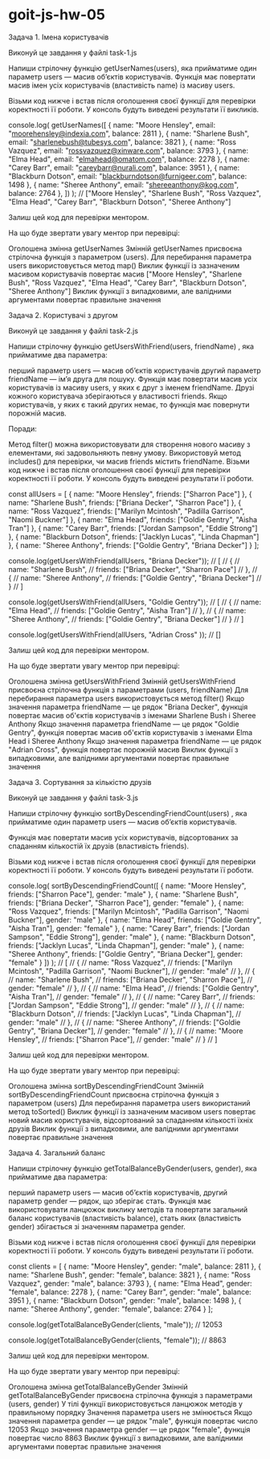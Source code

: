 # goit-js-hw-05

Задача 1. Імена користувачів

Виконуй це завдання у файлі task-1.js

Напиши стрілочну функцію getUserNames(users), яка прийматиме один параметр users
— масив об’єктів користувачів. Функція має повертати масив імен усіх
користувачів (властивість name) із масиву users.

Візьми код нижче і встав після оголошення своєї функції для перевірки
коректності її роботи. У консоль будуть виведені результати її викликів.

console.log( getUserNames([ { name: "Moore Hensley", email:
"moorehensley@indexia.com", balance: 2811 }, { name: "Sharlene Bush", email:
"sharlenebush@tubesys.com", balance: 3821 }, { name: "Ross Vazquez", email:
"rossvazquez@xinware.com", balance: 3793 }, { name: "Elma Head", email:
"elmahead@omatom.com", balance: 2278 }, { name: "Carey Barr", email:
"careybarr@nurali.com", balance: 3951 }, { name: "Blackburn Dotson", email:
"blackburndotson@furnigeer.com", balance: 1498 }, { name: "Sheree Anthony",
email: "shereeanthony@kog.com", balance: 2764 }, ]) ); // ["Moore Hensley",
"Sharlene Bush", "Ross Vazquez", "Elma Head", "Carey Barr", "Blackburn Dotson",
"Sheree Anthony"]

Залиш цей код для перевірки ментором.

На що буде звертати увагу ментор при перевірці:

Оголошена змінна getUserNames Змінній getUserNames присвоєна стрілочна функція з
параметром (users). Для перебирання параметра users використовується метод map()
Виклик функції із зазначеним масивом користувачів повертає масив ["Moore
Hensley", "Sharlene Bush", "Ross Vazquez", "Elma Head", "Carey Barr", "Blackburn
Dotson", "Sheree Anthony"] Виклик функції з випадковими, але валідними
аргументами повертає правильне значення

Задача 2. Користувачі з другом

Виконуй це завдання у файлі task-2.js

Напиши стрілочну функцію getUsersWithFriend(users, friendName) , яка прийматиме
два параметра:

перший параметр users — масив об’єктів користувачів другий параметр friendName —
ім’я друга для пошуку. Функція має повертати масив усіх користувачів із масиву
users, у яких є друг з іменем friendName. Друзі кожного користувача зберігаються
у властивості friends. Якщо користувачів, у яких є такий других немає, то
функція має повернути порожній масив.

Поради:

Метод filter() можна використовувати для створення нового масиву з елементами,
які задовольняють певну умову. Використовуй метод includes() для перевірки, чи
масив friends містить friendName. Візьми код нижче і встав після оголошення
своєї функції для перевірки коректності її роботи. У консоль будуть виведені
результати її роботи.

const allUsers = [ { name: "Moore Hensley", friends: ["Sharron Pace"] }, { name:
"Sharlene Bush", friends: ["Briana Decker", "Sharron Pace"] }, { name: "Ross
Vazquez", friends: ["Marilyn Mcintosh", "Padilla Garrison", "Naomi Buckner"] },
{ name: "Elma Head", friends: ["Goldie Gentry", "Aisha Tran"] }, { name: "Carey
Barr", friends: ["Jordan Sampson", "Eddie Strong"] }, { name: "Blackburn
Dotson", friends: ["Jacklyn Lucas", "Linda Chapman"] }, { name: "Sheree
Anthony", friends: ["Goldie Gentry", "Briana Decker"] } ];

console.log(getUsersWithFriend(allUsers, "Briana Decker")); // [ // { // name:
"Sharlene Bush", // friends: ["Briana Decker", "Sharron Pace"] // }, // { //
name: "Sheree Anthony", // friends: ["Goldie Gentry", "Briana Decker"] // } // ]

console.log(getUsersWithFriend(allUsers, "Goldie Gentry")); // [ // { // name:
"Elma Head", // friends: ["Goldie Gentry", "Aisha Tran"] // }, // { // name:
"Sheree Anthony", // friends: ["Goldie Gentry", "Briana Decker"] // } // ]

console.log(getUsersWithFriend(allUsers, "Adrian Cross" )); // []

Залиш цей код для перевірки ментором.

На що буде звертати увагу ментор при перевірці:

Оголошена змінна getUsersWithFriend Змінній getUsersWithFriend присвоєна
стрілочна функція з параметрами (users, friendName) Для перебирання параметра
users використовується метод filter() Якщо значення параметра friendName — це
рядок "Briana Decker", функція повертає масив об'єктів користувачів з іменами
Sharlene Bush і Sheree Anthony Якщо значення параметра friendName — це рядок
"Goldie Gentry", функція повертає масив об'єктів користувачів з іменами Elma
Head і Sheree Anthony Якщо значення параметра friendName — це рядок "Adrian
Cross", функція повертає порожній масив Виклик функції з випадковими, але
валідними аргументами повертає правильне значення

Задача 3. Сортування за кількістю друзів

Виконуй це завдання у файлі task-3.js

Напиши стрілочну функцію sortByDescendingFriendCount(users) , яка прийматиме
один параметр users — масив об’єктів користувачів.

Функція має повертати масив усіх користувачів, відсортованих за спаданням
кількостій їх друзів (властивість friends).

Візьми код нижче і встав після оголошення своєї функції для перевірки
коректності її роботи. У консоль будуть виведені результати її роботи.

console.log( sortByDescendingFriendCount([ { name: "Moore Hensley", friends:
["Sharron Pace"], gender: "male" }, { name: "Sharlene Bush", friends: ["Briana
Decker", "Sharron Pace"], gender: "female" }, { name: "Ross Vazquez", friends:
["Marilyn Mcintosh", "Padilla Garrison", "Naomi Buckner"], gender: "male" }, {
name: "Elma Head", friends: ["Goldie Gentry", "Aisha Tran"], gender: "female" },
{ name: "Carey Barr", friends: ["Jordan Sampson", "Eddie Strong"], gender:
"male" }, { name: "Blackburn Dotson", friends: ["Jacklyn Lucas", "Linda
Chapman"], gender: "male" }, { name: "Sheree Anthony", friends: ["Goldie
Gentry", "Briana Decker"], gender: "female" } ]) ); // [ // { // name: "Ross
Vazquez", // friends: ["Marilyn Mcintosh", "Padilla Garrison", "Naomi Buckner"],
// gender: "male" // }, // { // name: "Sharlene Bush", // friends: ["Briana
Decker", "Sharron Pace"], // gender: "female" // }, // { // name: "Elma Head",
// friends: ["Goldie Gentry", "Aisha Tran"], // gender: "female" // }, // { //
name: "Carey Barr", // friends: ["Jordan Sampson", "Eddie Strong"], // gender:
"male" // }, // { // name: "Blackburn Dotson", // friends: ["Jacklyn Lucas",
"Linda Chapman"], // gender: "male" // }, // { // name: "Sheree Anthony", //
friends: ["Goldie Gentry", "Briana Decker"], // gender: "female" // }, // { //
name: "Moore Hensley", // friends: ["Sharron Pace"], // gender: "male" // } // ]

Залиш цей код для перевірки ментором.

На що буде звертати увагу ментор при перевірці:

Оголошена змінна sortByDescendingFriendCount Змінній sortByDescendingFriendCount
присвоєна стрілочна функція з параметром (users) Для перебирання параметра users
використаний метод toSorted() Виклик функції із зазначеним масивом users
повертає новий масив користувачів, відсортований за спаданням кількості їхніх
друзів Виклик функції з випадковими, але валідними аргументами повертає
правильне значення

Задача 4. Загальний баланс

Напиши стрілочну функцію getTotalBalanceByGender(users, gender), яка прийматиме
два параметра:

перший параметр users — масив об’єктів користувачів, другий параметр gender —
рядок, що зберігає стать. Функція має використовувати ланцюжок виклику методів
та повертати загальний баланс користувачів (властивість balance), стать яких
(властивість gender) збігається зі значенням параметра gender.

Візьми код нижче і встав після оголошення своєї функції для перевірки
коректності її роботи. У консоль будуть виведені результати її роботи.

const clients = [ { name: "Moore Hensley", gender: "male", balance: 2811 }, {
name: "Sharlene Bush", gender: "female", balance: 3821 }, { name: "Ross
Vazquez", gender: "male", balance: 3793 }, { name: "Elma Head", gender:
"female", balance: 2278 }, { name: "Carey Barr", gender: "male", balance: 3951
}, { name: "Blackburn Dotson", gender: "male", balance: 1498 }, { name: "Sheree
Anthony", gender: "female", balance: 2764 } ];

console.log(getTotalBalanceByGender(clients, "male")); // 12053

console.log(getTotalBalanceByGender(clients, "female")); // 8863

Залиш цей код для перевірки ментором.

На що буде звертати увагу ментор при перевірці:

Оголошена змінна getTotalBalanceByGender Змінній getTotalBalanceByGender
присвоєна стрілочна функція з параметрами (users, gender) У тілі функції
використовується ланцюжок методів у правильному порядку Значення параметра users
не змінюється Якщо значення параметра gender — це рядок "male", функція повертає
число 12053 Якщо значення параметра gender — це рядок "female", функція повертає
число 8863 Виклик функції з випадковими, але валідними аргументами повертає
правильне значення
